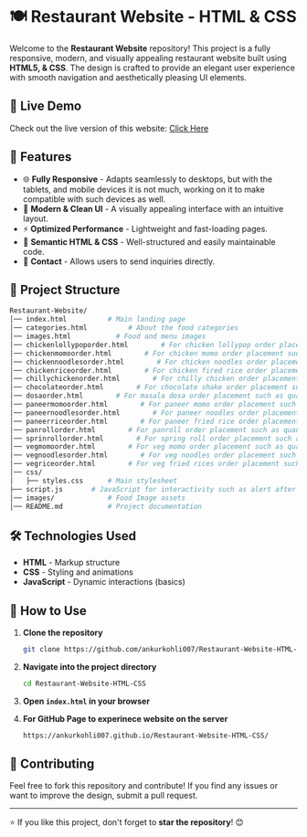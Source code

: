 # 🍽️ Restaurant Website - HTML & CSS

Welcome to the **Restaurant Website** repository! This project is a fully responsive, modern, and visually appealing restaurant website built using **HTML5, & CSS**. The design is crafted to provide an elegant user experience with smooth navigation and aesthetically pleasing UI elements.

## 🚀 Live Demo
Check out the live version of this website: [Click Here](https://ankurkohli007.github.io/Restaurant-Website-HTML-CSS/)

## 📌 Features
- 🌐 **Fully Responsive** - Adapts seamlessly to desktops, but with the tablets, and mobile devices it is not much, working on it to make compatible with such devices as well.
- 🎨 **Modern & Clean UI** - A visually appealing interface with an intuitive layout.
- ⚡ **Optimized Performance** - Lightweight and fast-loading pages.
- 📜 **Semantic HTML & CSS** - Well-structured and easily maintainable code.
- 📨 **Contact** - Allows users to send inquiries directly.

## 📂 Project Structure
```bash
Restaurant-Website/
│── index.html          # Main landing page
│── categories.html          # About the food categories
│── images.html           # Food and menu images
│── chickenlollypoporder.html        # For chicken lollypop order placement such as quantity and total cart value
│── chickenmomoorder.html        # For chicken momo order placement such as quantity and total cart value
│── chickennoodlesorder.html        # For chicken noodles order placement such as quantity and total cart value
│── chickenriceorder.html        # For chicken fired rice order placement such as quantity and total cart value
│── chillychickenorder.html        # For chilly chicken order placement such as quantity and total cart value
│── chocolateorder.html        # For chocolate shake order placement such as quantity and total cart value
│── dosaorder.html        # For masala dosa order placement such as quantity and total cart value
│── paneermomoorder.html        # For paneer momo order placement such as quantity and total cart value
│── paneernoodlesorder.html        # For paneer noodles order placement such as quantity and total cart value
│── paneerriceorder.html        # For paneer fried rice order placement such as quantity and total cart value
│── panrollorder.html        # For panroll order placement such as quantity and total cart value
│── sprinrollorder.html        # For spring roll order placement such as quantity and total cart value
│── vegmomoorder.html        # For veg momo order placement such as quantity and total cart value
│── vegnoodlesorder.html        # For veg noodles order placement such as quantity and total cart value
│── vegriceorder.html        # For veg fried rices order placement such as quantity and total cart value
│── css/
│   ├── styles.css      # Main stylesheet
├── script.js       # JavaScript for interactivity such as alert after placing the order and form.rest()
│── images/             # Food Image assets
│── README.md           # Project documentation
```

## 🛠️ Technologies Used
- **HTML** - Markup structure
- **CSS** - Styling and animations
- **JavaScript** - Dynamic interactions (basics)

## 🎯 How to Use
1. **Clone the repository**
   ```bash
   git clone https://github.com/ankurkohli007/Restaurant-Website-HTML-CSS.git
   ```
2. **Navigate into the project directory**
   ```bash
   cd Restaurant-Website-HTML-CSS
   ```
3. **Open `index.html` in your browser**

4. **For GitHub Page to experinece website on the server**
   ```bash
   https://ankurkohli007.github.io/Restaurant-Website-HTML-CSS/
   ```

## 🤝 Contributing
Feel free to fork this repository and contribute! If you find any issues or want to improve the design, submit a pull request.

---
⭐ If you like this project, don't forget to **star the repository**! 😊
